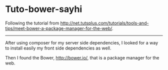 # Tuto-bower-sayhi

Following the tutorial from http://net.tutsplus.com/tutorials/tools-and-tips/meet-bower-a-package-manager-for-the-web/.

<hr>

After using composer for my server side dependencies, I looked for a way to install easily my front side dependencies as well.

Then I found the Bower, http://bower.io/, that is a package manager for the web.

